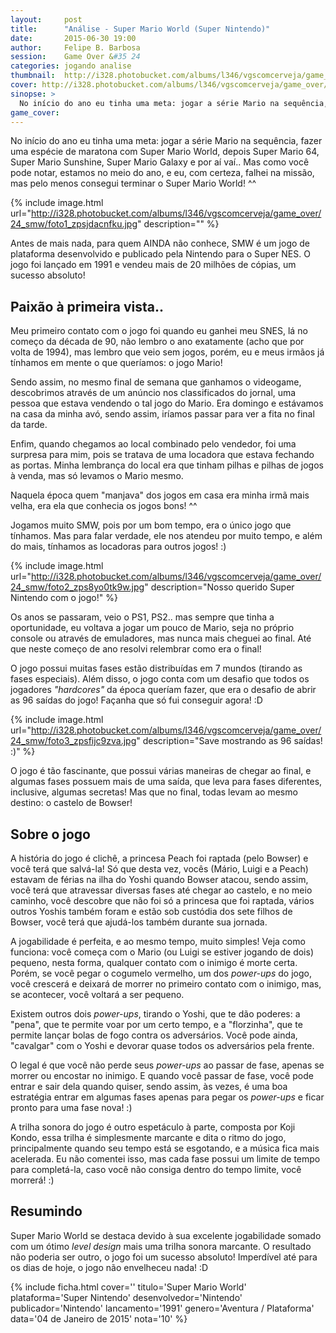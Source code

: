 ```yaml
---
layout:     post
title:      "Análise - Super Mario World (Super Nintendo)"
date:       2015-06-30 19:00
author:     Felipe B. Barbosa
session:    Game Over &#35 24
categories: jogando analise
thumbnail:  http://i328.photobucket.com/albums/l346/vgscomcerveja/game_over/24_smw/post_thumbnail_zpsyhtvbo01.jpg
cover: http://i328.photobucket.com/albums/l346/vgscomcerveja/game_over/24_smw/post_header_zpsbuqo1hvo.jpg
sinopse: >
  No início do ano eu tinha uma meta: jogar a série Mario na sequência, fazer uma espécie de maratona com Super Mario World, depois Super Mario 64, Super Mario Sunshine, Super Mario Galaxy e por aí vaí.. Mas como você pode notar, estamos no meio do ano, e eu falhei na missão, mas pelo menos consegui terminar o Super Mario World! ^^
game_cover:
---
```

No início do ano eu tinha uma meta: jogar a série Mario na sequência, fazer uma espécie de maratona com Super Mario World, depois Super Mario 64, Super Mario Sunshine, Super Mario Galaxy e por aí vaí.. Mas como você pode notar, estamos no meio do ano, e eu, com certeza, falhei na missão, mas pelo menos consegui terminar o Super Mario World! ^^

{% include image.html url="http://i328.photobucket.com/albums/l346/vgscomcerveja/game_over/24_smw/foto1_zpsjdacnfku.jpg" description="" %}

Antes de mais nada, para quem AINDA não conhece, SMW é um jogo de plataforma desenvolvido e publicado pela Nintendo para o Super NES. O jogo foi lançado em 1991 e vendeu mais de 20 milhões de cópias, um sucesso absoluto!

## Paixão à primeira vista..

Meu primeiro contato com o jogo foi quando eu ganhei meu SNES, lá no começo da década de 90, não lembro o ano exatamente (acho que por volta de 1994), mas lembro que veio sem jogos, porém, eu e meus irmãos já tínhamos em mente o que queríamos: o jogo Mario!

Sendo assim, no mesmo final de semana que ganhamos o videogame, descobrimos através de um anúncio nos classificados do jornal, uma pessoa que estava vendendo o tal jogo do Mario. Era domingo e estávamos na casa da minha avó, sendo assim, iríamos passar para ver a fita no final da tarde.

Enfim, quando chegamos ao local combinado pelo vendedor, foi uma surpresa para mim, pois se tratava de uma locadora que estava fechando as portas. Minha lembrança do local era que tinham pilhas e pilhas de jogos à venda, mas só levamos o Mario mesmo.

Naquela época quem "manjava" dos jogos em casa era minha irmã mais velha, era ela que conhecia os jogos bons! ^^

Jogamos muito SMW, pois por um bom tempo, era o único jogo que tínhamos. Mas para falar verdade, ele nos atendeu por muito tempo, e além do mais, tínhamos as locadoras para outros jogos! :)

{% include image.html url="http://i328.photobucket.com/albums/l346/vgscomcerveja/game_over/24_smw/foto2_zps8yo0tk9w.jpg" description="Nosso querido Super Nintendo com o jogo!" %}

Os anos se passaram, veio o PS1, PS2.. mas sempre que tinha a oportunidade, eu voltava a jogar um pouco de Mario, seja no próprio console ou através de emuladores, mas nunca mais cheguei ao final. Até que neste começo de ano resolvi relembrar como era o final!

O jogo possui muitas fases estão distribuídas em 7 mundos (tirando as fases especiais). Além disso, o jogo conta com um desafio que todos os jogadores *"hardcores"* da época queríam fazer, que era o desafio de abrir as 96 saídas do jogo! Façanha que só fui conseguir agora! :D

{% include image.html url="http://i328.photobucket.com/albums/l346/vgscomcerveja/game_over/24_smw/foto3_zpsfijc9zva.jpg" description="Save mostrando as 96 saídas! :)" %}

O jogo é tão fascinante, que possui várias maneiras de chegar ao final, e algumas fases possuem mais de uma saída, que leva para fases diferentes, inclusive, algumas secretas! Mas que no final, todas levam ao mesmo destino: o castelo de Bowser!

## Sobre o jogo

A história do jogo é clichê, a princesa Peach foi raptada (pelo Bowser) e você terá que salvá-la! Só que desta vez, vocês (Mário, Luigi e a Peach) estavam de férias na ilha do Yoshi quando Bowser atacou, sendo assim, você terá que atravessar diversas fases até chegar ao castelo, e no meio caminho, você descobre que não foi só a princesa que foi raptada, vários outros Yoshis também foram e estão sob custódia dos sete filhos de Bowser, você terá que ajudá-los também durante sua jornada.

A jogabilidade é perfeita, e ao mesmo tempo, muito simples! Veja como funciona: você começa com o Mario (ou Luigi se estiver jogando de dois) pequeno, nesta forma, qualquer contato com o inimigo é morte certa. Porém, se você pegar o cogumelo vermelho, um dos *power-ups* do jogo, você crescerá e deixará de morrer no primeiro contato com o inimigo, mas, se acontecer, você voltará a ser pequeno.

Existem outros dois *power-ups*, tirando o Yoshi, que te dão poderes: a "pena", que te permite voar por um certo tempo, e a "florzinha", que te permite lançar bolas de fogo contra os adversários. Você pode ainda, "cavalgar" com o Yoshi e devorar quase todos os adversários pela frente.

O legal é que você não perde seus *power-ups* ao passar de fase, apenas se morrer ou encostar no inimigo. E quando você passar de fase, você pode entrar e sair dela quando quiser, sendo assim, às vezes, é uma boa estratégia entrar em algumas fases apenas para pegar os *power-ups* e ficar pronto para uma fase nova! :)

A trilha sonora do jogo é outro espetáculo à parte, composta por Koji Kondo, essa trilha é simplesmente marcante e dita o ritmo do jogo, principalmente quando seu tempo está se esgotando, e a música fica mais acelerada. Eu não comentei isso, mas cada fase possui um limite de tempo para completá-la, caso você não consiga dentro do tempo limite, você morrerá! :)

## Resumindo

Super Mario World se destaca devido à sua excelente jogabilidade somado com um ótimo *level design* mais uma trilha sonora marcante. O resultado não poderia ser outro, o jogo foi um sucesso absoluto! Imperdível até para os dias de hoje, o jogo não envelheceu nada! :D

{% include ficha.html
  cover=''
  titulo='Super Mario World'
  plataforma='Super Nintendo'
  desenvolvedor='Nintendo'
  publicador='Nintendo'
  lancamento='1991'
  genero='Aventura / Plataforma'
  data='04 de Janeiro de 2015'
  nota='10' %}
